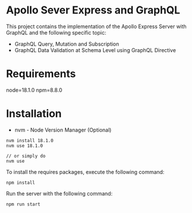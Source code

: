 # Apollo Sever Express and GraphQL
This project contains the implementation of the Apollo Express Server with GraphQL and the following specific topic:
- GraphQL Query, Mutation and Subscription
- GraphQL Data Validation at Schema Level using GraphQL Directive

# Requirements
node=18.1.0
npm=8.8.0

# Installation
- nvm - Node Version Manager (Optional)
```
nvm install 18.1.0
nvm use 18.1.0

// or simply do
nvm use
```

To install the requires packages, execute the following command:
```
npm install
```

Run the server with the following command:
```
npm run start
```
